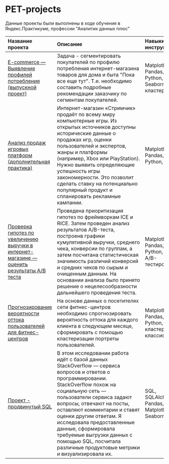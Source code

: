 # PET-projects

Данные проекты были выполнены в ходе обучения в Яндекс.Практикуме, профессии "Аналитик данных плюс"

| Название проекта|Описание  | Навыки и инструменты |
|:--------------- |:---------------| :-------------|
| [E-commerce — Выявление профилей потребления (выпускной проект)](https://github.com/damaiboroda/PET-projects/tree/main/ecommerce "ecommerce")| Задача - сегментировать покупателей по профилю потребления интернет-магазина товаров для дома и быта "Пока все еще тут". Т.е. необходимо составить подробные рекомендации заказчику по сегментам покупателей.| Matplotlib, Pandas, Python, SciPy, Seaborn, кластеризация |
[Анализ продаж игровых платформ (дополнительная практика)](https://github.com/damaiboroda/PET-projects/tree/main/game_industry "game_industry") | Интернет-магазин «Стримчик» продаёт по всему миру компьютерные игры. Из открытых источников доступны исторические данные о продажах игр, оценки пользователей и экспертов, жанры и платформы (например, Xbox или PlayStation). Нужно выявить определяющие успешность игры закономерности. Это позволит сделать ставку на потенциально популярный продукт и спланировать рекламные кампании. | Matplotlib, Pandas, Python, SciPy |
| [Проверка гипотез по увеличению выручки в интернет-магазине — оценить результаты A/B теста](https://github.com/damaiboroda/PET-projects/tree/main/ab_test "ab_test") | Проведена приоритизация гипотез по фреймворкам ICE и RICE. Затем проведен анализ результатов A/B-теста, построенв графики кумулятивной выручки, среднего чека, конверсии по группам, а затем посчитана статистическая значимость различий конверсий и средних чеков по сырым и очищенным данным. На основании анализа было принято решение о нецелесообразности дальнейшего проведения теста. | Matplotlib, Pandas, Python, SciPy, A/B-тестирование|
[Прогнозирование вероятности оттока пользователей для фитнес-центров](https://github.com/damaiboroda/PET-projects/tree/main/gym_churn_rate "gym_churn_rate") | На основе данных о посетителях сети фитнес-центров необходимо спрогнозировать вероятность оттока для каждого клиента в следующем месяце, сформировать с помощью кластеризации портреты пользователей. | Matplotlib, Pandas, Python, SciPy, кластеризация, классификация|
[Проект - продвинутый SQL](https://github.com/damaiboroda/PET-projects/tree/main/sql_advanced "sql_advanced") | В этом исследовании работа идёт с базой данных StackOverflow — сервиса вопросов и ответов о программировании. StackOverflow похож на социальную сеть — пользователи сервиса задают вопросы, отвечают на посты, оставляют комментарии и ставят оценки другим ответам. Я исследовала предоставленные данные, сформировала требуемые выгрузки данных с помощью SQL, посчитала различные продуктовые метрики и визуализировала их. | SQL, SQLAlchemy, Pandas, Matplotlib, Seaborn, Plotly
